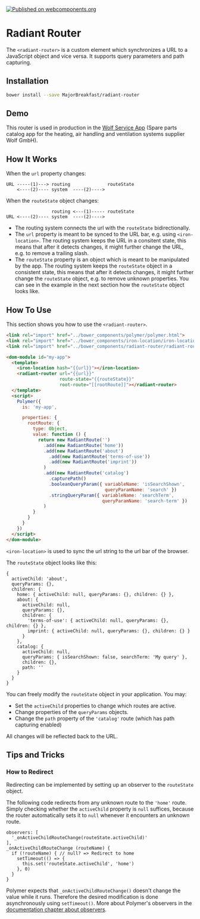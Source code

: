 [![Published on webcomponents.org](https://img.shields.io/badge/webcomponents.org-published-blue.svg)](https://www.webcomponents.org/element/MajorBreakfast/radiant-router)

# Radiant Router
The `<radiant-router>` is a custom element which synchronizes a URL to a JavaScript object and vice versa. It supports query parameters and path capturing.

## Installation

```sh
bower install --save MajorBreakfast/radiant-router
```

## Demo
This router is used in production in the [Wolf Service App](https://www.wolfserviceapp.com/) (Spare parts catalog app for the heating, air handling and ventilation systems supplier Wolf GmbH).

## How It Works
When the `url` property changes:
```
URL -----(1)---> routing              routeState
    <----(2)---- system  ----(2)---->
```

When the `routeState` object changes:
```
                 routing <---(1)----- routeState
URL <----(2)---- system  ----(2)---->
```

- The routing system connects the url with the `routeState` bidirectionally.
- The `url` property is meant to be synced to the URL bar,
  e.g. using `<iron-location>`. The routing system keeps the URL in a consitent state, this means that after it detects changes, it might further change the URL, e.g. to remove a trailing slash.
- The `routeState` property is an object which is meant to be manipulated by the app. The routing system keeps the `routeState` object in a consistent state, this means that after it detects changes, it might further change the `routeState` object, e.g. to remove unknown properties. You can see in the example in the next section how the `routeState` object looks like.

## How To Use

This section shows you how to use the `<radiant-router>`.

```HTML
<link rel="import" href="../bower_components/polymer/polymer.html">
<link rel="import" href="../bower_components/iron-location/iron-location.html">
<link rel="import" href="../bower_components/radiant-router/radiant-router.html">

<dom-module id="my-app">
  <template>
    <iron-location hash="{{url}}"></iron-location>
    <radiant-router url="{{url}}"
                    route-state="{{routeState}}"
                    root-route="[[rootRoute]]"></radiant-router>
  </template>
  <script>
    Polymer({
      is: 'my-app',

      properties: {
        rootRoute: {
          type: Object,
          value: function () {
            return new RadiantRoute('')
              .add(new RadiantRoute('home'))
              .add(new RadiantRoute('about')
                .add(new RadiantRoute('terms-of-use'))
                .add(new RadiantRoute('imprint'))
              )
              .add(new RadiantRoute('catalog')
                .capturePath()
                .booleanQueryParam({ variableName: 'isSearchShown',
                                     queryParamName: 'search' })
                .stringQueryParam({ variableName: 'searchTerm',
                                    queryParamName: 'search-term' })
              )
          }
        }
      }
    })
  </script>
</dom-module>
```

`<iron-location>` is used to sync the url string to the url bar of the browser. 


The `routeState` object looks like this: 

```JS
{
  activeChild: 'about',
  queryParams: {},
  children: {
    home: { activeChild: null, queryParams: {}, children: {} },
    about: {
      activeChild: null,
      queryParams: {},
      children: {
        'terms-of-use': { activeChild: null, queryParams: {}, children: {} },
        imprint: { activeChild: null, queryParams: {}, children: {} }
      }
    },
    catalog: {
      activeChild: null,
      queryParams: { isSearchShown: false, searchTerm: 'My query' },
      children: {},
      path: ''
    }
  }
}
```

You can freely modify the `routeState` object in your application. You may:
- Set the `activeChild` properties to change which routes are active.
- Change properties of the `queryParams` objects.
- Change the `path` property of the `'catalog'` route (which has path capturing enabled)

All changes will be reflected back to the URL. 

## Tips and Tricks

### How to Redirect
Redirecting can be implemented by setting up an observer to the `routeState` object.

The following code redirects from any unknown route to the `'home'` route. Simply checking whether the `activeChild` property is `null` suffices, because the router automatically sets it to `null` whenever it encounters an unknown route.

```JS
observers: [
  '_onActiveChildRouteChange(routeState.activeChild)'
],
_onActiveChildRouteChange (routeName) {
  if (!routeName) { // null? => Redirect to home
    setTimeout(() => {
      this.set('routeState.activeChild', 'home')
    }, 0)
  }
}
```

Polymer expects that `_onActiveChildRouteChange()` doesn't change the value while it runs. Therefore the desired modification is done asynchronously using `setTimeout()`. More about Polymer's observers in the [documentation chapter about observers](https://www.polymer-project.org/2.0/docs/devguide/observers).

